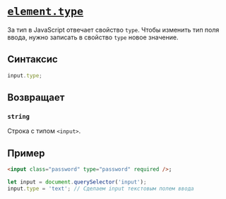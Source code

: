 # [`element.type`](../index.md)

За тип в JavaScript отвечает свойство `type`. Чтобы изменить тип поля ввода, нужно записать в свойство `type` новое значение.

## Синтаксис

```js
input.type;
```

## Возвращает

### `string`

Строка с типом `<input>`.

## Пример

```html
<input class="password" type="password" required />;
```

```js
let input = document.querySelector('input');
input.type = 'text'; // Сделаем input текстовым полем ввода
```

